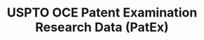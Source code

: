 ---
layout: default
bigquery: https://console.cloud.google.com/bigquery?p=patents-public-data&d=uspto_oce_pair&page=dataset
citation: 'Graham, S. Marco, A., and Miller, A. (2015). “The USPTO Patent Examination
  Research Dataset: A Window on the Process of Patent Examination.”'
contributors: Graham, S. Marco, A., Miller, A.
cost: None
description: The latest version of PatEx (referred to below as the 2020 release) contains
  detailed information on nearly 11.9 million publicly-viewable provisional and non-provisional
  patent applications to the USPTO and over 4.6 million Patent Cooperation Treaty
  (PCT) applications. It is based on data that OCE downloaded from the Patent Examination
  Data System (PEDS) in April, 2021. The PEDS data are sourced from Public PAIR. The
  first time that OCE used PEDS as the basis of PatEx was for the 2019 release. We
  took the PEDS data and organized it into the familiar PatEx data files, which are
  based on the organization of the Public PAIR portal. The data files include information
  on each application’s characteristics, prosecution history, continuation history,
  claims of foreign priority, patent term adjustment history, publication history,
  and correspondence address information.
documentation: 'For the 2019 and later releases, new technical documentation is available
  https://www.uspto.gov/sites/default/files/documents/PatEx-2019-Technical-Doc.pdf


  A document describing the 2014-2017 data sets is available and can be cited as:
  Graham, Stuart J.H. and Marco, Alan C. and Miller, Richard, The USPTO Patent Examination
  Research Dataset: A Window on the Process of Patent Examination (November 30, 2015).
  Available at SSRN: https://ssrn.com/abstract=2702637.'
last_edit: Mon, 04 Apr 2022 19:06:22 GMT
location: https://www.uspto.gov/ip-policy/economic-research/research-datasets/patent-examination-research-dataset-public-pair
maintained_by: EconomicsData@uspto.gov
related_publications: https://ssrn.com/abstract=29956744, https://ssrn.com/abstract=2702637
schema_fields: '[''application_number'', ''correspondence_name_line_1'', ''event_description'',
  ''status_code'', ''parent_application_number'', ''status_description'', ''foreign_parent_id'',
  ''patent_number'', ''confirm_number'', ''earliest_pgpub_number'', ''uspc_subclass'',
  ''small_entity_indicator'', ''examiner_name_middle'', ''correspondence_city'', ''filing_date'',
  ''examiner_id'', ''correspondence_name_line_2'', ''inventor_country_name'', ''inventor_region_code'',
  ''earliest_pgpub_date'', ''examiner_art_unit'', ''child_filing_date'', ''customer_number'',
  ''inventor_country_code'', ''correspondence_street_line_1'', ''application_number_pair'',
  ''uspc_class'', ''foreign_parent_date'', ''atty_docket_number'', ''inventor_address_type'',
  ''correspondence_street_line_2'', ''file_location_date'', ''event_code'', ''invention_title'',
  ''disposal_type'', ''child_application_number'', ''correspondence_region_code'',
  ''inventor_name_last'', ''inventor_name_first'', ''correspondence_region_name'',
  ''correspondence_country_code'', ''correspondence_country_name'', ''inventor_rank'',
  ''examiner_name_last'', ''wipo_pub_date'', ''inventor_name_middle'', ''continuation_type'',
  ''file_location'', ''invention_subject_matter'', ''abandon_date'', ''parent_filing_date'',
  ''appl_status_code'', ''wipo_pub_number'', ''appl_status_date'', ''parent_country_code'',
  ''recorded_date'', ''sequence_number'', ''aia_first_to_file'', ''application_type'',
  ''correspondence_postal_code'', ''parent_country'', ''patent_issue_date'', ''examiner_name_first'']'
shortname: patex
tags:
- patents
- legal
- history
terms_of_use: 'USPTO’s online databases are not designed or intended to be a source
  for bulk downloads of USPTO data when accessed through the website’s interfaces.
  Individuals, companies, IP addresses, or blocks of IP addresses who, in effect,
  deny or decrease service by generating unusually high numbers of database accesses
  (searches, pages, or hits), whether generated manually or in an automated fashion,
  may be denied access to USPTO servers without notice.


  Bulk data products may be separately obtained from the USPTO, either for free or
  at the cost of dissemination. For details, see information on Electronic Bulk Data
  Products: https://www.uspto.gov/learning-and-resources/electronic-bulk-data-products'
title: USPTO OCE Patent Examination Research Data (PatEx)
uuid: 4342caa7-23af-420c-b2f6-6088f133df6a
---